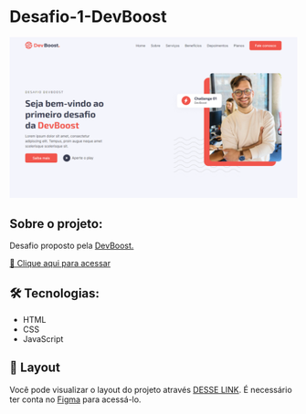 # Desafio-1-DevBoost

![image](./.github/preview.png)

## Sobre o projeto:
Desafio proposto pela [DevBoost.](https://www.instagram.com/Dev_Boost/)

[🔗 Clique aqui para acessar](https://andersonrodrigs.github.io/Desafio-1-DevBoost/)

## 🛠 Tecnologias:
- HTML
- CSS
- JavaScript

## 🔖 Layout

Você pode visualizar o layout do projeto através [DESSE LINK](https://www.figma.com/file/rYBqcSF8x7VsfBCz2cosF4/Challenge---DevBoost?node-id=11%3A2). É necessário ter conta no [Figma](https://figma.com) para acessá-lo.

